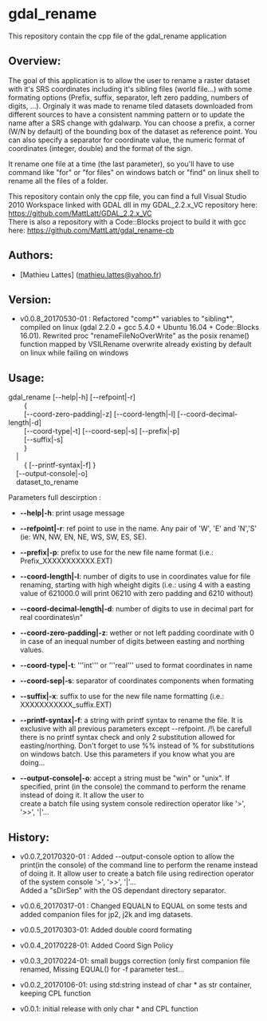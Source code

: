 # gdal_rename

This repository contain the cpp file of the gdal_rename application

Overview:
------------------------------------------------------------------------------

The goal of this application is to allow the user to rename a raster dataset 
with it's SRS coordinates including it's sibling files (world file...) with some 
formating options (Prefix, suffix, separator, left zero padding, numbers of digits, ...).
Orginaly it was made to rename tiled datasets downloaded from different sources to have 
a consistent namming pattern or to update the name after a SRS change with gdalwarp.
You can choose a prefix, a corner (W/N by default) of the bounding box of the dataset 
as reference point. You can also specify a separator for coordinate value, the numeric
format of coordinates (integer, double) and the format of the sign.

It rename one file at a time (the last parameter), so you'll have to use command like
"for" or "for files" on windows batch or "find" on linux shell to rename all the files
of a folder.

This repository contain only the cpp file, you can find a full Visual Studio 2010
Workspace linked with GDAL dll in my GDAL_2.2.x_VC repository
here: https://github.com/MattLatt/GDAL_2.2.x_VC   
There is also a repository with a Code::Blocks project to build it with gcc
here: https://github.com/MattLatt/gdal_rename-cb   


Authors:
------------------------------------------------------------------------------

* [Mathieu Lattes] (mathieu.lattes@yahoo.fr)

Version:
------------------------------------------------------------------------------


* v0.0.8_20170530-01 : Refactored "comp*" variables to "sibling*", compiled on linux (gdal 2.2.0 + gcc 5.4.0 + 
        Ubuntu 16.04 + Code::Blocks 16.01). Rewrited proc "renameFileNoOverWrite"  as the posix rename() function
        mapped by VSILRename overwrite already existing by default on linux while failing on windows


Usage:
------------------------------------------------------------------------------

gdal_rename [--help|-h] [--refpoint|-r]  
&nbsp;&nbsp;&nbsp;&nbsp;&nbsp;&nbsp;&nbsp;&nbsp;{  
&nbsp;&nbsp;&nbsp;&nbsp;&nbsp;&nbsp;&nbsp;&nbsp;[--coord-zero-padding|-z] [--coord-length|-l] [--coord-decimal-length|-d]  
&nbsp;&nbsp;&nbsp;&nbsp;&nbsp;&nbsp;&nbsp;&nbsp;[--coord-type|-t] [--coord-sep|-s] [--prefix|-p]  
&nbsp;&nbsp;&nbsp;&nbsp;&nbsp;&nbsp;&nbsp;&nbsp;[--suffix|-s]  
&nbsp;&nbsp;&nbsp;&nbsp;&nbsp;&nbsp;&nbsp;&nbsp;}   
&nbsp;&nbsp;&nbsp;&nbsp;|   
&nbsp;&nbsp;&nbsp;&nbsp;&nbsp;&nbsp;&nbsp;&nbsp;{ [--printf-syntax|-f] }  
&nbsp;&nbsp;&nbsp;&nbsp;[--output-console|-o]  
&nbsp;&nbsp;&nbsp;&nbsp;dataset_to_rename   

Parameters full descirption :

* **--help|-h**: print usage message

* **--refpoint|-r**: ref point to use in the name. Any pair of 'W', 'E' 
					 and 'N','S' (ie: WN, NW, EN, NE, WS, SW, ES, SE).
					
* **--prefix|-p**: prefix to use for the new file name format (i.e.:
				   Prefix_XXXXXXXXXXX.EXT)
				  
* **--coord-length|-l**: number of digits to use in coordinates value 
						 for file renaming, starting with high wheight 
						 digits (i.e.: using 4 with a easting value of
						 621000.0 will print 06210 with zero padding and
						 6210 without)

* **--coord-decimal-length|-d**: number of digits to use in decimal part for real coordinates\n"
						
* **--coord-zero-padding|-z**: wether or not left padding coordinate with 0 
							   in case of an inequal number of digits between
							   easting and northing values.
							  
* **--coord-type|-t**: '''int''' or '''real''' used to format coordinates in name

* **--coord-sep|-s**: separator of coordinates components when formating

* **--suffix|-x**: suffix to use for the new file name formatting (i.e.:
				   XXXXXXXXXXX_suffix.EXT)
			
* **--printf-syntax|-f**: a string with printf syntax to rename the file. 
						  It is exclusive with all previous parameters 
						  except --refpoint.
						  /!\ be carefull there is no printf syntax check and 
						  only 2 substitution allowed for easting/northing.
						  Don't forget to use %% instead of % for substitutions
						  on windows batch.
						  Use this parameters if you know what you are doing...

* **--output-console|-o**: accept a string must be "win" or "unix".
						  If specified, print (in the console) the command to
						  perform the rename instead of doing it. It allow the user to  
						  create a batch file using system console redirection operator
						  like '>', '>>', '|'...	

History:
------------------------------------------------------------------------------
* v0.0.7_20170320-01 : Added --output-console option to allow the print(in the console) 
of the command line to perform the rename instead of doing it. It allow user to create 
a batch file using redirection operator of the system	console '>', '>>', '|'...					
					   Added a "sDirSep" with the OS dependant directory separator. 		

* v0.0.6_20170317-01 : Changed EQUALN to EQUAL on some tests and added companion 
					   files for jp2, j2k and img datasets.

* v0.0.5_20170303-01: Added double coord formating

* v0.0.4_20170228-01: Added Coord Sign Policy

* v0.0.3_20170224-01: small buggs correction (only first companion file
					renamed, Missing EQUAL() for -f parameter test...

* v0.0.2_20170106-01: using std:string instead of char * as str container, keeping
					CPL function
					
* v0.0.1: initial release with only char * and CPL function
